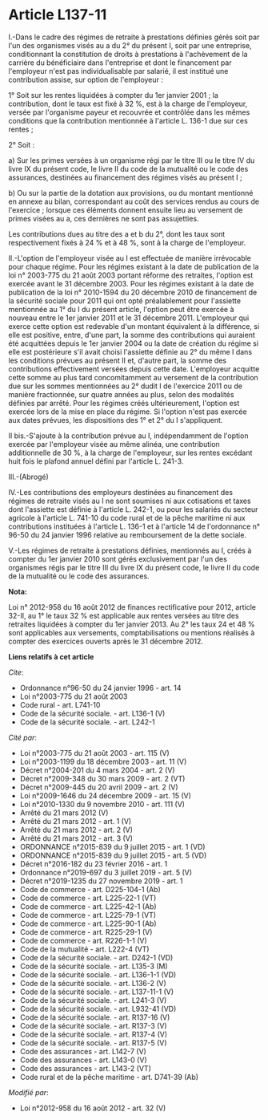 # Article L137-11

I.-Dans le cadre des régimes de retraite à prestations définies gérés soit par l'un des organismes visés au a du 2° du
présent I, soit par une entreprise, conditionnant la constitution de droits à prestations à l'achèvement de la carrière du
bénéficiaire dans l'entreprise et dont le financement par l'employeur n'est pas individualisable par salarié, il est institué
une contribution assise, sur option de l'employeur : 

1° Soit sur les rentes liquidées à compter du 1er janvier 2001 ; la contribution, dont le taux est fixé à 32 %, est à la
charge de l'employeur, versée par l'organisme payeur et recouvrée et contrôlée dans les mêmes conditions que la contribution
mentionnée à l'article L. 136-1 due sur ces rentes ; 

2° Soit : 

a) Sur les primes versées à un organisme régi par le titre III ou le titre IV du livre IX du présent code, le livre II du
code de la mutualité ou le code des assurances, destinées au financement des régimes visés au présent I ; 

b) Ou sur la partie de la dotation aux provisions, ou du montant mentionné en annexe au bilan, correspondant au coût des
services rendus au cours de l'exercice ; lorsque ces éléments donnent ensuite lieu au versement de primes visées au a, ces
dernières ne sont pas assujetties. 

Les contributions dues au titre des a et b du 2°, dont les taux sont respectivement fixés à 24 % et à 48 %, sont à la charge
de l'employeur. 

II.-L'option de l'employeur visée au I est effectuée de manière irrévocable pour chaque régime. Pour les régimes existant à
la date de publication de la loi n° 2003-775 du 21 août 2003 portant réforme des retraites, l'option est exercée avant le 31
décembre 2003. Pour les régimes existant à la date de publication de la loi n° 2010-1594 du 20 décembre 2010 de financement
de la sécurité sociale pour 2011 qui ont opté préalablement pour l'assiette mentionnée au 1° du I du présent article,
l'option peut être exercée à nouveau entre le 1er janvier 2011 et le 31 décembre 2011. L'employeur qui exerce cette option
est redevable d'un montant équivalent à la différence, si elle est positive, entre, d'une part, la somme des contributions
qui auraient été acquittées depuis le 1er janvier 2004 ou la date de création du régime si elle est postérieure s'il avait
choisi l'assiette définie au 2° du même I dans les conditions prévues au présent II et, d'autre part, la somme des
contributions effectivement versées depuis cette date. L'employeur acquitte cette somme au plus tard concomitamment au
versement de la contribution due sur les sommes mentionnées au 2° dudit I de l'exercice 2011 ou de manière fractionnée, sur
quatre années au plus, selon des modalités définies par arrêté. Pour les régimes créés ultérieurement, l'option est exercée
lors de la mise en place du régime. Si l'option n'est pas exercée aux dates prévues, les dispositions des 1° et 2° du I
s'appliquent. 

II bis.-S'ajoute à la contribution prévue au I, indépendamment de l'option exercée par l'employeur visée au même alinéa, une
contribution additionnelle de 30 %, à la charge de l'employeur, sur les rentes excédant huit fois le plafond annuel défini
par l'article L. 241-3. 

III.-(Abrogé) 

IV.-Les contributions des employeurs destinées au financement des régimes de retraite visés au I ne sont soumises ni aux
cotisations et taxes dont l'assiette est définie à l'article L. 242-1, ou pour les salariés du secteur agricole à l'article
L. 741-10 du code rural et de la pêche maritime ni aux contributions instituées à l'article L. 136-1 et à l'article 14 de
l'ordonnance n° 96-50 du 24 janvier 1996 relative au remboursement de la dette sociale. 

V.-Les régimes de retraite à prestations définies, mentionnés au I, créés à compter du 1er janvier 2010 sont gérés
exclusivement par l'un des organismes régis par le titre III du livre IX du présent code, le livre II du code de la mutualité
ou le code des assurances.

**Nota:**

Loi n° 2012-958 du 16 août 2012 de finances rectificative pour 2012, article 32-II, au 1° le taux 32 % est applicable aux
rentes versées au titre des retraites liquidées à compter du 1er janvier 2013. Au 2° les taux 24 et 48 % sont applicables aux
versements, comptabilisations ou mentions réalisés à compter des exercices ouverts après le 31 décembre 2012.

**Liens relatifs à cet article**

_Cite_:

  - Ordonnance n°96-50 du 24 janvier 1996 - art. 14
  - Loi n°2003-775 du 21 août 2003
  - Code rural - art. L741-10
  - Code de la sécurité sociale. - art. L136-1 (V)
  - Code de la sécurité sociale. - art. L242-1

_Cité par_:

  - Loi n°2003-775 du 21 août 2003 - art. 115 (V)
  - Loi n°2003-1199 du 18 décembre 2003 - art. 11 (V)
  - Décret n°2004-201 du 4 mars 2004 - art. 2 (V)
  - Décret n°2009-348 du 30 mars 2009 - art. 2 (VT)
  - Décret n°2009-445 du 20 avril 2009 - art. 2 (V)
  - Loi n°2009-1646 du 24 décembre 2009 - art. 15 (V)
  - Loi n°2010-1330 du 9 novembre 2010 - art. 111 (V)
  - Arrêté du 21 mars 2012 (V)
  - Arrêté du 21 mars 2012 - art. 1 (V)
  - Arrêté du 21 mars 2012 - art. 2 (V)
  - Arrêté du 21 mars 2012 - art. 3 (V)
  - ORDONNANCE n°2015-839 du 9 juillet 2015 - art. 1 (VD)
  - ORDONNANCE n°2015-839 du 9 juillet 2015 - art. 5 (VD)
  - Décret n°2016-182 du 23 février 2016 - art. 1
  - Ordonnance n°2019-697 du 3 juillet 2019 - art. 5 (V)
  - Décret n°2019-1235 du 27 novembre 2019 - art. 1
  - Code de commerce - art. D225-104-1 (Ab)
  - Code de commerce - art. L225-22-1 (VT)
  - Code de commerce - art. L225-42-1 (Ab)
  - Code de commerce - art. L225-79-1 (VT)
  - Code de commerce - art. L225-90-1 (Ab)
  - Code de commerce - art. R225-29-1 (V)
  - Code de commerce - art. R226-1-1 (V)
  - Code de la mutualité - art. L222-4 (VT)
  - Code de la sécurité sociale. - art. D242-1 (VD)
  - Code de la sécurité sociale. - art. L135-3 (M)
  - Code de la sécurité sociale. - art. L136-1-1 (VD)
  - Code de la sécurité sociale. - art. L136-2 (V)
  - Code de la sécurité sociale. - art. L137-11-1 (V)
  - Code de la sécurité sociale. - art. L241-3 (V)
  - Code de la sécurité sociale. - art. L932-41 (VD)
  - Code de la sécurité sociale. - art. R137-16 (V)
  - Code de la sécurité sociale. - art. R137-3 (V)
  - Code de la sécurité sociale. - art. R137-4 (V)
  - Code de la sécurité sociale. - art. R137-5 (V)
  - Code des assurances - art. L142-7 (V)
  - Code des assurances - art. L143-0 (V)
  - Code des assurances - art. L143-2 (VT)
  - Code rural et de la pêche maritime - art. D741-39 (Ab)

_Modifié par_:

  - Loi n°2012-958 du 16 août 2012 - art. 32 (V)
